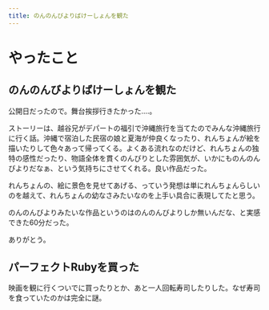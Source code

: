 ```yaml
---
title: のんのんびよりばけーしょんを観た
---
```


# やったこと

## のんのんびよりばけーしょんを観た

公開日だったので。舞台挨拶行きたかった‥‥。

ストーリーは、越谷兄がデパートの福引で沖縄旅行を当てたのでみんな沖縄旅行に行く話。沖縄で宿泊した民宿の娘と夏海が仲良くなったり、れんちょんが絵を描いたりして色々あって帰ってくる。よくある流れなのだけど、れんちょんの独特の感性だったり、物語全体を貫くのんびりとした雰囲気が、いかにものんのんびよりだなぁ、という気持ちにさせてくれる。良い作品だった。

れんちょんの、絵に景色を見せてあげる、っていう発想は単にれんちょんらしいのを越えて、れんちょんの幼なさみたいなのを上手い具合に表現してたと思う。

のんのんびよりみたいな作品というのはのんのんびよりしか無いんだな、と実感できた60分だった。

ありがとう。

## パーフェクトRubyを買った

映画を観に行くついでに買ったりとか、あと一人回転寿司したりした。なぜ寿司を食っていたのかは完全に謎。
